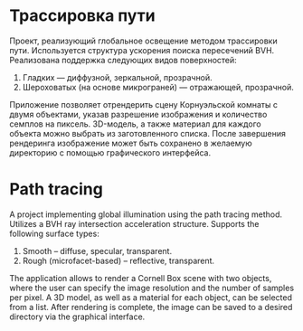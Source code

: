 # Трассировка пути
Проект, реализующий глобальное освещение методом трассировки пути.
Используется структура ускорения поиска пересечений BVH.
Реализована поддержка следующих видов поверхностей:
1. Гладких — диффузной, зеркальной, прозрачной.
2. Шероховатых (на основе микрограней) — отражающей, прозрачной.

Приложение позволяет отрендерить сцену Корнуэльской комнаты с двумя объектами, указав разрешение изображения и количество семплов на пиксель.
3D-модель, а также материал для каждого объекта можно выбрать из заготовленного списка.
После завершения рендеринга изображение может быть сохранено в желаемую директорию с помощью графического интерфейса.


# Path tracing
A project implementing global illumination using the path tracing method.
Utilizes a BVH ray intersection acceleration structure.
Supports the following surface types:
1. Smooth – diffuse, specular, transparent.
2. Rough (microfacet-based) – reflective, transparent.

The application allows to render a Cornell Box scene with two objects, where the user can specify the image resolution and the number of samples per pixel.
A 3D model, as well as a material for each object, can be selected from a list.
After rendering is complete, the image can be saved to a desired directory via the graphical interface.
